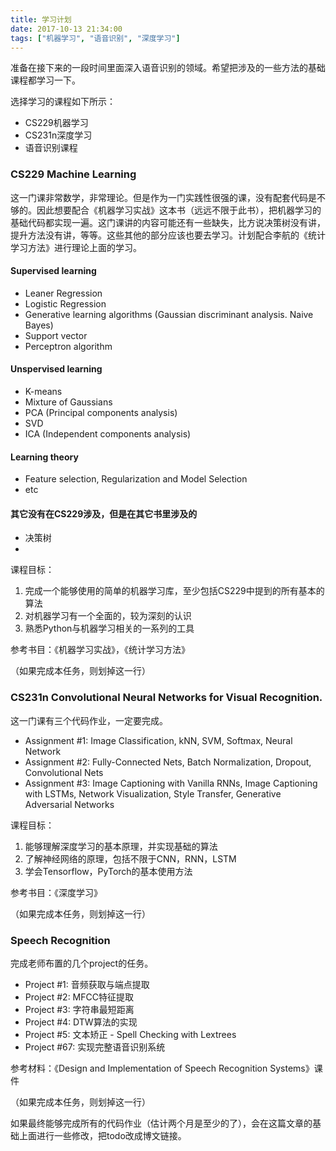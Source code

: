 ```yaml
---
title: 学习计划
date: 2017-10-13 21:34:00
tags: ["机器学习", "语音识别", "深度学习"]
---
```


准备在接下来的一段时间里面深入语音识别的领域。希望把涉及的一些方法的基础课程都学习一下。

选择学习的课程如下所示：

* CS229机器学习
* CS231n深度学习
* 语音识别课程

### CS229 Machine Learning

这一门课非常数学，非常理论。但是作为一门实践性很强的课，没有配套代码是不够的。因此想要配合《机器学习实战》这本书（远远不限于此书），把机器学习的基础代码都实现一遍。这门课讲的内容可能还有一些缺失，比方说决策树没有讲，提升方法没有讲，等等。这些其他的部分应该也要去学习。计划配合李航的《统计学习方法》进行理论上面的学习。

#### Supervised learning
* Leaner Regression
* Logistic Regression
* Generative learning algorithms (Gaussian discriminant analysis. Naive Bayes)
* Support vector 
* Perceptron algorithm

#### Unspervised learning
* K-means
* Mixture of Gaussians
* PCA (Principal components analysis)
* SVD
* ICA (Independent components analysis)

#### Learning theory
* Feature selection, Regularization and Model Selection
* etc

#### 其它没有在CS229涉及，但是在其它书里涉及的
* 决策树
* 

课程目标：
1. 完成一个能够使用的简单的机器学习库，至少包括CS229中提到的所有基本的算法
2. 对机器学习有一个全面的，较为深刻的认识
3. 熟悉Python与机器学习相关的一系列的工具

参考书目：《机器学习实战》，《统计学习方法》

（如果完成本任务，则划掉这一行）

### CS231n Convolutional Neural Networks for Visual Recognition. 

这一门课有三个代码作业，一定要完成。
* Assignment #1: Image Classification, kNN, SVM, Softmax, Neural Network
* Assignment #2: Fully-Connected Nets, Batch Normalization, Dropout, Convolutional Nets
* Assignment #3: Image Captioning with Vanilla RNNs, Image Captioning with LSTMs, Network Visualization, Style Transfer, Generative Adversarial Networks

课程目标：
1. 能够理解深度学习的基本原理，并实现基础的算法
2. 了解神经网络的原理，包括不限于CNN，RNN，LSTM
3. 学会Tensorflow，PyTorch的基本使用方法

参考书目：《深度学习》

（如果完成本任务，则划掉这一行）

### Speech Recognition

完成老师布置的几个project的任务。

* Project #1: 音频获取与端点提取
* Project #2: MFCC特征提取
* Project #3: 字符串最短距离
* Project #4: DTW算法的实现
* Project #5: 文本矫正 - Spell Checking with Lextrees
* Project #67: 实现完整语音识别系统

参考材料：《Design and Implementation of Speech Recognition Systems》课件

（如果完成本任务，则划掉这一行）

如果最终能够完成所有的代码作业（估计两个月是至少的了），会在这篇文章的基础上面进行一些修改，把todo改成博文链接。